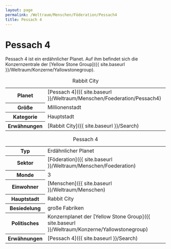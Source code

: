 ```yaml
---
layout: page
permalink: /Weltraum/Menschen/Föderation/Pessach4
title: Pessach 4
---
```



# Pessach 4


Pessach 4 ist ein erdähnlicher Planet. Auf ihm befindet sich die Konzernzentrale der [Yellow Stone Group]({{ site.baseurl }}/Weltraum/Konzerne/Yallowstonegroup).

<table data-type="stadt">
<caption>Rabbit City</caption>
<tbody>
<tr><th>Planet</th><td>[Pessach 4]({{ site.baseurl }}/Weltraum/Menschen/Foederation/Pessach4)</td></tr>
<tr><th>Größe</th><td>Millionenstadt</td></tr>
<tr><th>Kategorie</th><td>Hauptstadt</td></tr>
<tr><th>Erwähnungen</th><td>[Rabbit City]({{ site.baseurl }}/Search)</td></tr>
</tbody>
</table>

<aside>
<table data-type="planet">
<caption>Pessach 4</caption>
<tbody>
<tr><th>Typ</th><td>Erdähnlicher Planet</td></tr>
<tr><th>Sektor</th><td>[Föderation]({{ site.baseurl }}/Weltraum/Menschen/Foederation)</td></tr>
<tr><th>Monde</th><td>3</td></tr>
<tr><th>Einwohner</th><td>[Menschen]({{ site.baseurl }}/Weltraum/Menschen)</td></tr>
<tr><th>Hauptstadt</th><td>Rabbit City</td></tr>
<tr><th>Besiedelung</th><td>große Fabriken</td></tr>
<tr><th>Politisches</th><td>Konzernplanet der [Yellow Stone Group]({{ site.baseurl }}/Weltraum/Konzerne/Yallowstonegroup)</td></tr>
<tr><th>Erwähnungen</th><td>[Pessach 4]({{ site.baseurl }}/Search)</td></tr>
</tbody>
</table>

</aside>

